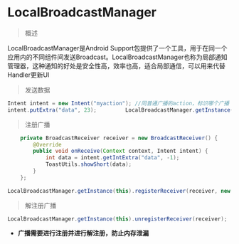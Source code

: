 # LocalBroadcastManager

> 概述

LocalBroadcastManager是Android Support包提供了一个工具，用于在同一个应用内的不同组件间发送Broadcast。LocalBroadcastManager也称为局部通知管理器，这种通知的好处是安全性高，效率也高，适合局部通信，可以用来代替Handler更新UI

> 发送数据

```java
Intent intent = new Intent("myaction");	//同普通广播的action，标识哪个广播
intent.putExtra("data", 23);         LocalBroadcastManager.getInstance(LocalBroadcastActivity.this).sendBroadcast(intent);
```

> 注册广播

```java
    private BroadcastReceiver receiver = new BroadcastReceiver() {
        @Override
        public void onReceive(Context context, Intent intent) {
            int data = intent.getIntExtra("data", -1);
            ToastUtils.showShort(data);
        }
    };
    
LocalBroadcastManager.getInstance(this).registerReceiver(receiver, new IntentFilter("myaction"));
```

> 解注册广播

```java
LocalBroadcastManager.getInstance(this).unregisterReceiver(receiver);
```

* **广播需要进行注册并进行解注册，防止内存泄漏**

